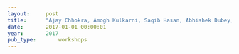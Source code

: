 ```yaml
---
layout:     post
title:      "Ajay Chhokra, Amogh Kulkarni, Saqib Hasan, Abhishek Dubey, Nagabhushan Mahadevan, and Gabor Karsai. A systematic approach of identifying optimal load control actions for arresting cascading failures in power systems. In 2nd Workshop on Cyber-Physical Security and Resilience in Smart Grids (CPSR-SG 2017). Pittsburgh, Pennsylvania, USA, apr 2017. ACM."
date:       2017-01-01 00:00:01
year:       2017
pub_type:       workshops
---
```

